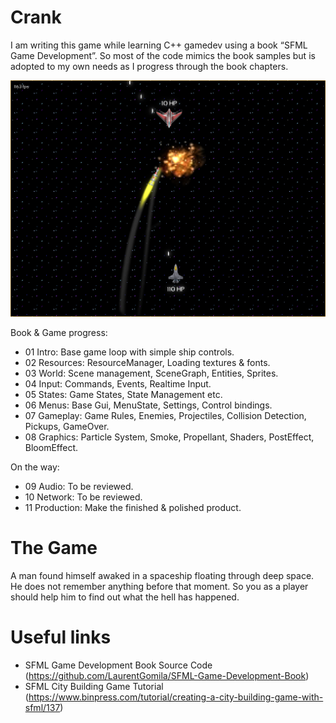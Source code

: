 Crank
=====

I am writing this game while learning C++ gamedev using a book “SFML Game Development”.
So most of the code mimics the book samples but is adopted to my own needs as I progress
through the book chapters.

![Latest Screenshot](public/img/crank-graphics-14042015.png)

Book & Game progress:

* 01 Intro:         Base game loop with simple ship controls.
* 02 Resources:     ResourceManager, Loading textures & fonts.
* 03 World:         Scene management, SceneGraph, Entities, Sprites.
* 04 Input:         Commands, Events, Realtime Input.
* 05 States:        Game States, State Management etc.
* 06 Menus:         Base Gui, MenuState, Settings, Control bindings.
* 07 Gameplay:      Game Rules, Enemies, Projectiles, Collision Detection, Pickups, GameOver.
* 08 Graphics:      Particle System, Smoke, Propellant, Shaders, PostEffect, BloomEffect.

On the way:

* 09 Audio:         To be reviewed.
* 10 Network:       To be reviewed.
* 11 Production:    Make the finished & polished product.

# The Game

A man found himself awaked in a spaceship floating through deep space. He does not
remember anything before that moment. So you as a player should help him to find
out what the hell has happened.

# Useful links

* SFML Game Development Book Source Code (https://github.com/LaurentGomila/SFML-Game-Development-Book)
* SFML City Building Game Tutorial (https://www.binpress.com/tutorial/creating-a-city-building-game-with-sfml/137)
